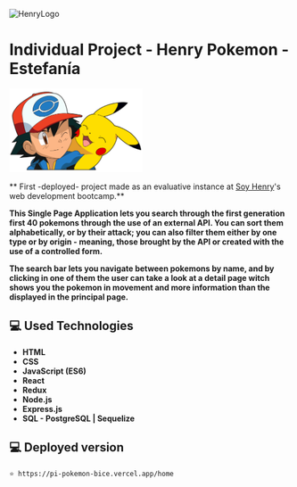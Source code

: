 ![HenryLogo](https://d31uz8lwfmyn8g.cloudfront.net/Assets/logo-henry-white-lg.png)

# Individual Project - Henry Pokemon - Estefanía

<img height="150" src="./pokemon.png" />

** First -deployed- project made as an evaluative instance at [Soy Henry](https://www.soyhenry.com/)'s web development bootcamp.**

**This Single Page Application lets you search through the first generation first 40 pokemons through the use of an external API. You can sort them alphabetically, or by their attack; you can also filter them either by one type or by origin - meaning, those brought by the API or created with the use of a controlled form.**

**The search bar lets you navigate between pokemons by name, and by clicking in one of them the user can take a look at a detail page witch shows you the pokemon in movement and more information than the displayed in the principal page.**

## 💻 **Used Technologies**

- **HTML**
- **CSS**
- **JavaScript (ES6)**
- **React**
- **Redux**
- **Node.js**
- **Express.js**
- **SQL - PostgreSQL | Sequelize**

## 💻 **Deployed version**

```
⭐ https://pi-pokemon-bice.vercel.app/home
```

